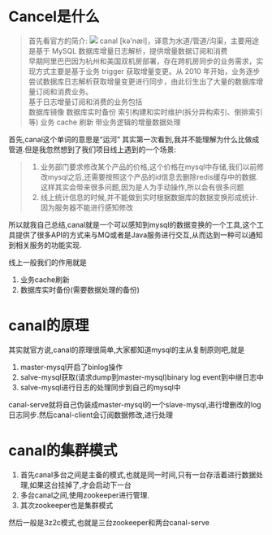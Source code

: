 # Cancel是什么

> 首先看官方的简介:
![](https://camo.githubusercontent.com/63881e271f889d4a424c55cea2f9c2065f63494fecac58432eac415f6e47e959/68747470733a2f2f696d672d626c6f672e6373646e696d672e636e2f32303139313130343130313733353934372e706e67)
canal [kə'næl]，译意为水道/管道/沟渠，主要用途是基于 MySQL 数据库增量日志解析，提供增量数据订阅和消费<br/>
早期阿里巴巴因为杭州和美国双机房部署，存在跨机房同步的业务需求，实现方式主要是基于业务 trigger 获取增量变更。从 2010 年开始，业务逐步尝试数据库日志解析获取增量变更进行同步，由此衍生出了大量的数据库增量订阅和消费业务。<br/>
基于日志增量订阅和消费的业务包括
> <br/>数据库镜像
数据库实时备份
索引构建和实时维护(拆分异构索引、倒排索引等)
业务 cache 刷新
带业务逻辑的增量数据处理

首先,canal这个单词的意思是“运河”
其实第一次看到,我并不能理解为什么比做成管道.但是我忽然想到了我们项目线上遇到的一个场景:

> 1. 业务部门要求修改某个产品的价格,这个价格在mysql中存储,我们以前修改mysql之后,还需要按照这个产品的id信息去删除redis缓存中的数据.这样其实会带来很多问题,因为是人为手动操作,所以会有很多问题
> 2. 线上统计信息的时候,并不能做到实时根据数据库的数据变换形成统计.因为服务器不能进行感知修改


所以就我自己总结,canal就是一个可以感知到mysql的数据变换的一个工具,这个工具提供了很多API的方式来与MQ或者是Java服务进行交互,从而达到一种可以通知到相关服务的功能实现.

线上一般我们的作用就是
1. 业务cache刷新
2. 数据库实时备份(需要数据处理的备份)


# canal的原理 

其实就官方说,canal的原理很简单,大家都知道mysql的主从复制原则吧,就是
1. master-mysql开启了binlog操作
2. salve-mysql获取(请求dump到master-mysql)binary log event到中继日志中
3. salve-mysql进行日志的处理同步到自己的mysql中

canal-serve就将自己伪装成master-mysql的一个slave-mysql,进行增删改的log日志同步.然后canal-client会订阅数据修改,进行处理

# canal的集群模式


1. 首先canal多台之间是主备的模式,也就是同一时间,只有一台存活着进行数据处理,如果这台挂掉了,才会启动下一台
2. 多台canal之间,使用zookeeper进行管理.
3. 其次zookeeper也是集群模式

然后一般是3z2c模式,也就是三台zookeeper和两台canal-serve

